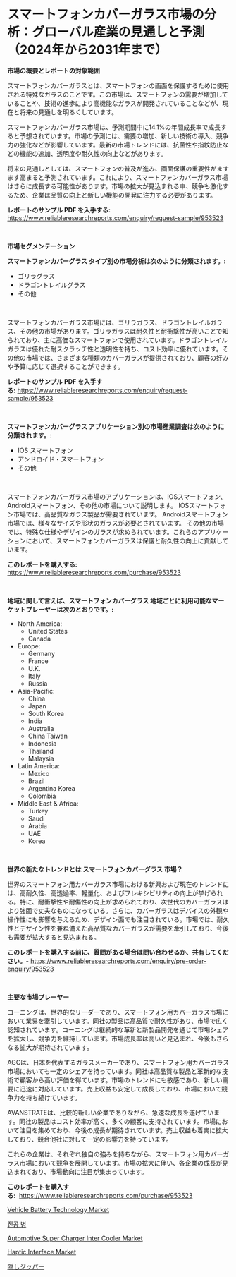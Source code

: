 <p><h1>スマートフォンカバーガラス市場の分析：グローバル産業の見通しと予測（2024年から2031年まで）</h1></p><p><strong>市場の概要とレポートの対象範囲</strong></p>
<p><p>スマートフォンカバーガラスとは、スマートフォンの画面を保護するために使用される特殊なガラスのことです。この市場は、スマートフォンの需要が増加していることや、技術の進歩により高機能なガラスが開発されていることなどが、現在と将来の見通しを明るくしています。</p><p>スマートフォンカバーガラス市場は、予測期間中に14.1%の年間成長率で成長すると予想されています。市場の予測には、需要の増加、新しい技術の導入、競争力の強化などが影響しています。最新の市場トレンドには、抗菌性や指紋防止などの機能の追加、透明度や耐久性の向上などがあります。</p><p>将来の見通しとしては、スマートフォンの普及が進み、画面保護の重要性がますます高まると予測されています。これにより、スマートフォンカバーガラス市場はさらに成長する可能性があります。市場の拡大が見込まれる中、競争も激化するため、企業は品質の向上と新しい機能の開発に注力する必要があります。</p></p>
<p><strong>レポートのサンプル PDF を入手する:</strong> <a href="https://www.reliableresearchreports.com/enquiry/request-sample/953523">https://www.reliableresearchreports.com/enquiry/request-sample/953523</a></p>
<p>&nbsp;</p>
<p><strong>市場セグメンテーション</strong></p>
<p><strong>スマートフォンカバーグラス タイプ別の市場分析は次のように分類されます。:</strong></p>
<p><ul><li>ゴリラグラス</li><li>ドラゴントレイルグラス</li><li>その他</li></ul></p>
<p>&nbsp;</p>
<p><p>スマートフォンカバーガラス市場には、ゴリラガラス、ドラゴントレイルガラス、その他の市場があります。ゴリラガラスは耐久性と耐衝撃性が高いことで知られており、主に高価なスマートフォンで使用されています。ドラゴントレイルガラスは優れた耐スクラッチ性と透明性を持ち、コスト効率に優れています。その他の市場では、さまざまな種類のカバーガラスが提供されており、顧客の好みや予算に応じて選択することができます。</p></p>
<p><strong>レポートのサンプル PDF を入手する:</strong>&nbsp;<a href="https://www.reliableresearchreports.com/enquiry/request-sample/953523">https://www.reliableresearchreports.com/enquiry/request-sample/953523</a></p>
<p>&nbsp;</p>
<p><strong> スマートフォンカバーグラス アプリケーション別の市場産業調査は次のように分類されます。:</strong></p>
<p><ul><li>IOS スマートフォン</li><li>アンドロイド・スマートフォン</li><li>その他</li></ul></p>
<p>&nbsp;</p>
<p><p>スマートフォンカバーガラス市場のアプリケーションは、IOSスマートフォン、Androidスマートフォン、その他の市場について説明します。 IOSスマートフォン市場では、高品質なガラス製品が需要されています。 Androidスマートフォン市場では、様々なサイズや形状のガラスが必要とされています。 その他の市場では、特殊な仕様やデザインのガラスが求められています。これらのアプリケーションにおいて、スマートフォンカバーガラスは保護と耐久性の向上に貢献しています。</p></p>
<p><strong>このレポートを購入する:</strong>&nbsp; <a href="https://www.reliableresearchreports.com/purchase/953523">https://www.reliableresearchreports.com/purchase/953523</a></p>
<p>&nbsp;</p>
<p><strong>地域に関して言えば、スマートフォンカバーグラス 地域ごとに利用可能なマーケットプレーヤーは次のとおりです。:</strong></p>
<p><ul>
    <li>
        North America:
        <ul>
            <li>United States</li>
            <li>Canada</li>
        </ul>
    </li>
    <li>
        Europe:
        <ul>
            <li>Germany</li>
            <li>France</li>
            <li>U.K.</li>
            <li>Italy</li>
            <li>Russia</li>
        </ul>
    </li>
    <li>
        Asia-Pacific:
        <ul>
            <li>China</li>
            <li>Japan</li>
            <li>South Korea</li>
            <li>India</li>
            <li>Australia</li>
            <li>China Taiwan</li>
            <li>Indonesia</li>
            <li>Thailand</li>
            <li>Malaysia</li>
        </ul>
    </li>
    <li>
        Latin America:
        <ul>
            <li>Mexico</li>
            <li>Brazil</li>
            <li>Argentina Korea</li>
            <li>Colombia</li>
        </ul>
    </li>
    <li>
        Middle East & Africa:
        <ul>
            <li>Turkey</li>
            <li>Saudi</li>
            <li>Arabia</li>
            <li>UAE</li>
            <li>Korea</li>
        </ul>
    </li>
    </ul></p>
<p>&nbsp;</p>
<p><strong>世界の新たなトレンドとは スマートフォンカバーグラス 市場？</strong></p>
<p><p>世界のスマートフォン用カバーガラス市場における新興および現在のトレンドには、高耐久性、高透過率、軽量化、およびフレキシビリティの向上が挙げられる。特に、耐衝撃性や耐傷性の向上が求められており、次世代のカバーガラスはより強固で丈夫なものになっている。さらに、カバーガラスはデバイスの外観や操作性にも影響を与えるため、デザイン面でも注目されている。市場では、耐久性とデザイン性を兼ね備えた高品質なカバーガラスが需要を牽引しており、今後も需要が拡大すると見込まれる。</p></p>
<p><strong>このレポートを購入する前に、質問がある場合は問い合わせるか、共有してください。</strong>- <a href="https://www.reliableresearchreports.com/enquiry/pre-order-enquiry/953523">https://www.reliableresearchreports.com/enquiry/pre-order-enquiry/953523</a></p>
<p>&nbsp;</p>
<p><strong>主要な市場プレーヤー</strong></p>
<p><p>コーニングは、世界的なリーダーであり、スマートフォン用カバーガラス市場において業界を牽引しています。同社の製品は高品質で耐久性があり、市場で広く認知されています。コーニングは継続的な革新と新製品開発を通じて市場シェアを拡大し、競争力を維持しています。市場成長率は高いと見込まれ、今後もさらなる拡大が期待されています。</p><p>AGCは、日本を代表するガラスメーカーであり、スマートフォン用カバーガラス市場においても一定のシェアを持っています。同社は高品質な製品と革新的な技術で顧客から高い評価を得ています。市場のトレンドにも敏感であり、新しい需要に迅速に対応しています。売上収益も安定して成長しており、市場において競争力を持ち続けています。</p><p>AVANSTRATEは、比較的新しい企業でありながら、急速な成長を遂げています。同社の製品はコスト効率が高く、多くの顧客に支持されています。市場において注目を集めており、今後の成長が期待されています。売上収益も着実に拡大しており、競合他社に対して一定の影響力を持っています。</p><p>これらの企業は、それぞれ独自の強みを持ちながら、スマートフォン用カバーガラス市場において競争を展開しています。市場の拡大に伴い、各企業の成長が見込まれており、市場動向に注目が集まっています。</p></p>
<p><strong>このレポートを購入する:</strong>&nbsp;&nbsp;<a href="https://www.reliableresearchreports.com/purchase/953523">https://www.reliableresearchreports.com/purchase/953523</a></p>
<p><p><a href="https://view.publitas.com/reportprime-1/vehicle-battery-technology-market-research-report-reveals-the-latest-trends-and-opportunities-of-this-market-for-period-from-2024-2031/">Vehicle Battery Technology Market</a></p><p><a href="https://medium.com/@do_trejo/%EC%A7%84%EA%B3%B5%EB%B3%91-%EC%8B%9C%EC%9E%A5-%EA%B7%9C%EB%AA%A8-%EC%8B%9C%EC%9E%A5-%EC%A0%84%EB%A7%9D-%EB%B0%8F-%EC%8B%9C%EC%9E%A5-%EC%98%88%EC%B8%A1-2024%EB%85%84%EB%B6%80%ED%84%B0-2031%EB%85%84%EA%B9%8C%EC%A7%80-0f3c6b809332">진공 병</a></p><p><a href="https://sudsy-motorcycle-bbc.notion.site/Automotive-Super-Charger-Inter-Cooler-Market-Research-Report-Forecasted-for-Period-from-2024-2031-7176846e7ceb4eb1b54e76216e63bfd6">Automotive Super Charger Inter Cooler Market</a></p><p><a href="https://view.publitas.com/reportprime-1/haptic-interface-market-dynamics-2024-2031-also-about-its-market-trends-projections-and-opportunities/">Haptic Interface Market</a></p><p><a href="https://medium.com/@royalmiller09/%E9%9A%A0%E3%81%95%E3%82%8C%E3%81%9F%E3%83%95%E3%82%A1%E3%82%B9%E3%83%8A%E3%83%BC%E5%B8%82%E5%A0%B4%E5%88%86%E6%9E%90%E3%81%A8-2024%E5%B9%B4%E3%81%8B%E3%82%892031%E5%B9%B4%E3%81%BE%E3%81%A7%E3%81%AE%E6%9C%9F%E9%96%93%E3%81%AE%E3%82%B5%E3%82%A4%E3%82%BA%E4%BA%88%E6%B8%AC-1de034efc83d">隠しジッパー</a></p></p>